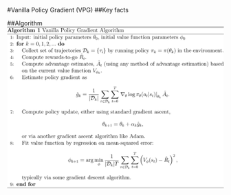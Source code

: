 #Vanilla Policy Gradient (VPG)
##Key facts

##Algorithm
![VPG pseudocode algorithm](../../docs/images/VPG.svg)
